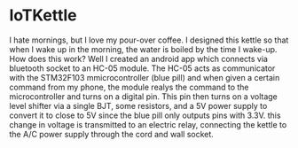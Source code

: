 # IoTKettle

I hate mornings, but I love my pour-over coffee. I designed this kettle so that when I wake up in the morning, the water is boiled by the time I wake-up. How does this work? Well I created an android app which connects via bluetooth socket to an HC-05 module. The HC-05 acts as communicator with the STM32F103 mmicrocontroller (blue pill) and when given a certain command from my phone, the module realys the command to the microcontroller and turns on a digital pin. This pin then turns on a voltage level shifter via a single BJT, some resistors, and a 5V power supply to convert it to close to 5V since the blue pill only outputs pins with 3.3V. this change in voltage is transmitted to an electric relay, connecting the kettle to the A/C power supply through the cord and wall socket.
